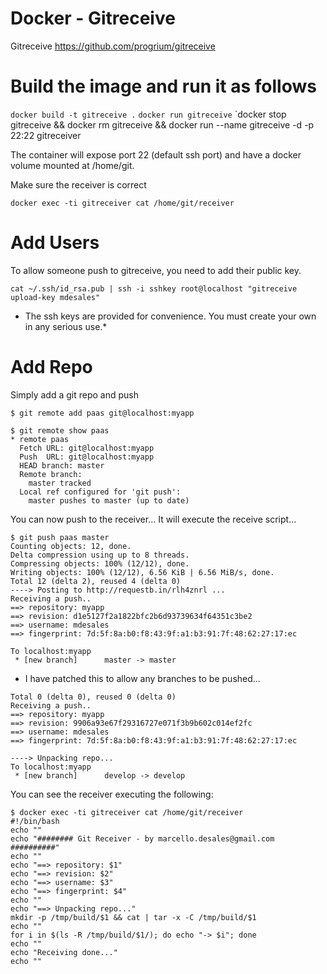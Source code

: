 # Docker - Gitreceive

Gitreceive https://github.com/progrium/gitreceive

# Build the image and run it as follows

`docker build -t gitreceive .`
`docker run gitreceive`
`docker stop gitreceive && docker rm gitreceive && docker run --name gitreceive -d -p 22:22 gitreceiver

The container will expose port 22 (default ssh port) and have a docker volume mounted at /home/git.

Make sure the receiver is correct

`docker exec -ti gitreceiver cat /home/git/receiver`

# Add Users

To allow someone push to gitreceive, you need to add their public key.

`cat ~/.ssh/id_rsa.pub | ssh -i sshkey root@localhost "gitreceive upload-key mdesales"`

* The ssh keys are provided for convenience. You must create your own in any serious use.*

# Add Repo

Simply add a git repo and push

```
$ git remote add paas git@localhost:myapp

$ git remote show paas
* remote paas
  Fetch URL: git@localhost:myapp
  Push  URL: git@localhost:myapp
  HEAD branch: master
  Remote branch:
    master tracked
  Local ref configured for 'git push':
    master pushes to master (up to date)
```

You can now push to the receiver... It will execute the receive script...

```
$ git push paas master
Counting objects: 12, done.
Delta compression using up to 8 threads.
Compressing objects: 100% (12/12), done.
Writing objects: 100% (12/12), 6.56 KiB | 6.56 MiB/s, done.
Total 12 (delta 2), reused 4 (delta 0)
----> Posting to http://requestb.in/rlh4znrl ...
Receiving a push..
==> repository: myapp
==> revision: d1e5127f2a1822bfc2b6d93739634f64351c3be2
==> username: mdesales
==> fingerprint: 7d:5f:8a:b0:f8:43:9f:a1:b3:91:7f:48:62:27:17:ec

To localhost:myapp
 * [new branch]      master -> master
```

* I have patched this to allow any branches to be pushed...

```$ git push paas develop
Total 0 (delta 0), reused 0 (delta 0)
Receiving a push..
==> repository: myapp
==> revision: 9906a93e67f29316727e071f3b9b602c014ef2fc
==> username: mdesales
==> fingerprint: 7d:5f:8a:b0:f8:43:9f:a1:b3:91:7f:48:62:27:17:ec

----> Unpacking repo...
To localhost:myapp
 * [new branch]      develop -> develop
```

You can see the receiver executing the following:

```
$ docker exec -ti gitreceiver cat /home/git/receiver
#!/bin/bash
echo ""
echo "######## Git Receiver - by marcello.desales@gmail.com ##########"
echo ""
echo "==> repository: $1"
echo "==> revision: $2"
echo "==> username: $3"
echo "==> fingerprint: $4"
echo ""
echo "==> Unpacking repo..."
mkdir -p /tmp/build/$1 && cat | tar -x -C /tmp/build/$1
echo ""
for i in $(ls -R /tmp/build/$1/); do echo "-> $i"; done
echo ""
echo "Receiving done..."
echo ""
```
